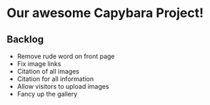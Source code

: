 # Our awesome Capybara Project!

## Backlog

- Remove rude word on front page
- Fix image links
- Citation of all images
- Citation for all information
- Allow visitors to upload images
- Fancy up the gallery
